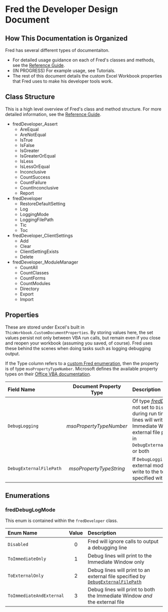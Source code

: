 # Fred the Developer Design Document

## How This Documentation is Organized

Fred has several different types of documentaiton.

- For detailed usage guidance on each of Fred's classes and methods, see the [Reference Guide](ReferenceGuide.md).
- (IN PROGRESS) For example usage, see Tutorials.
- The rest of this document details the custom Excel Workbook properties that Fred uses to make his developer tools work.

## Class Structure

This is a high level overview of Fred's class and method structure. For more detailed information, see the [Reference Guide](ReferenceGuide.md).


- fredDeveloper_Assert
  - AreEqual
  - AreNotEqual
  - IsTrue
  - IsFalse
  - IsGreater
  - IsGreaterOrEqual
  - IsLess
  - IsLessOrEqual
  - Inconclusive
  - CountSuccess
  - CountFailure
  - CountInconclusive
  - Report
- fredDeveloper
  - RestoreDefaultSetting
  - Log
  - LoggingMode
  - LoggingFilePath
  - Tic
  - Toc
- fredDeveloper_ClientSettings
  - Add
  - Clear
  - ClientSettingExists
  - Delete
- fredDeveloper_ModuleManager
  - CountAll
  - CountClasses
  - CountForms
  - CountModules
  - Directory
  - Export
  - Import



## Properties
These are stored under Excel's built in `ThisWorkbook.CustomDocumentProperties`. By storing values here, the set values persist not only between VBA run calls, but remain even if you close and reopen your workbook (assuming you saved, of course). Fred uses these behind the scenes when doing tasks such as logging debugging output.

If the Type column refers to a [custom Fred enumeration](#enumerations), then the property is of type `msoPropertyTypeNumber`. Microsoft defines the available property types on their [Office VBA documentation](https://docs.microsoft.com/en-us/office/vba/api/office.msodocproperties).

| Field Name | Document Property Type | Description | Default Value |
| :--------- | :----: | :---------- | :----: |
| `DebugLogging` | *msoPropertyTypeNumber* | Of type [*fredDebugLogMode*](#freddebuglogmode). If not set to `Disabled`, then during run time any debugging lines will write to the Immediate Window, an external file path as specified in `DebugExternalFileLoggingPath`, or both | `Disabled` |
| `DebugExternalFilePath` | *msoPropertyTypeString* | If `DebugLogging` set to an external mode, debug lines will write to the text file log specified within this parameter | `ThisWorkbook.Path` |

## Enumerations

### fredDebugLogMode

This enum is contained within the `fredDeveloper` class.

| Enum Name | Value | Description |
| :-------- | :---: | :---------- |
| `Disabled` 			|0| Fred will ignore calls to output a debugging line |
| `ToImmediateOnly`	  	|1| Debug lines will print to the Immediate Window only |
| `ToExternalOnly`	  	|2| Debug lines will print to an external file specified by [`DebugExternalFilePath`](#properties)|
| `ToImmediateAndExternal`	|3| Debug lines will print to both the Immediate Window *and* the external file |

